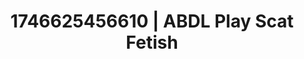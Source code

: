 ---
categories:
- AI-generated
- Sapphic desires
- Punk lovers
- Consent-based play
- Candlelit scenes
- Vintage boudoir
- ASMR
- Cosplay
image: /assets/images/1746625456610.jpg
layout: post
seo:
  description: Featured content with high-quality Scat Fetish, ABDL Play. HD images
    available.
  keywords: Scat Fetish, ABDL Play
  og_image: /assets/images/1746625456610.jpg
  schema_type: VisualArtwork
tags:
- ABDL Play
- '#1746625456610'
- Scat Fetish
title: 1746625456610 | ABDL Play Scat Fetish
---